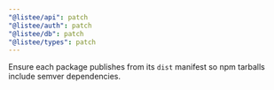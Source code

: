 ```yaml
---
"@listee/api": patch
"@listee/auth": patch
"@listee/db": patch
"@listee/types": patch
---
```


Ensure each package publishes from its `dist` manifest so npm tarballs include semver dependencies.
